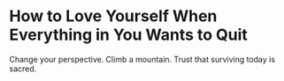 # How to Love Yourself When Everything in You Wants to Quit

Change your perspective. Climb a mountain. Trust that surviving today is sacred.